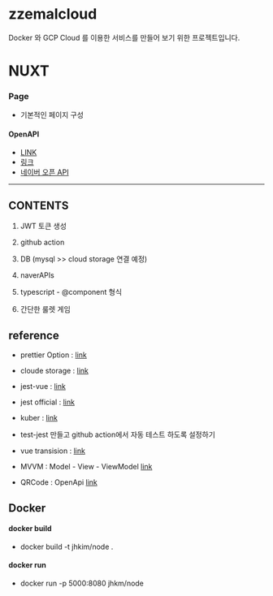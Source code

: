 # zzemalcloud

Docker 와 GCP Cloud 를 이용한 서비스를 만들어 보기 위한 프로젝트입니다.

# NUXT

### Page

-   기본적인 페이지 구성

#### OpenAPI

-   [LINK](https://www.data.go.kr/data/15097524/openapi.do)
-   [링크](https://geonlee.tistory.com/187)
-   [네이버 오픈 API](https://developers.naver.com/docs/common/openapiguide/)

---

## CONTENTS

1. JWT 토큰 생성

2. github action

3. DB (mysql >> cloud storage 연결 예정)

4. naverAPIs

5. typescript - @component 형식

6. 간단한 룰렛 게임

## reference

-   prettier Option : [link](https://prettier.io/docs/en/options.html)
-   cloude storage : [link](https://cloud.google.com/storage/docs/introduction?hl=ko)
-   jest-vue : [link](https://hasudoki.tistory.com/entry/Vuejs-Vue-%ED%85%8C%EC%8A%A4%ED%8A%B8-%EC%BD%94%EB%93%9C-%EC%9E%91%EC%84%B1%ED%95%98%EA%B8%B0Jest)
-   jest official : [link](https://jestjs.io/docs/expect#expectvalue)
-   kuber : [link](https://blog.naver.com/PostView.naver?blogId=isc0304&logNo=222507136469)

-   test-jest 만들고 github action에서 자동 테스트 하도록 설정하기
-   vue transision : [link](https://kr.vuejs.org/v2/guide/transitions.html)
-   MVVM : Model - View - ViewModel [link](https://goodteacher.tistory.com/195)
-   QRCode : OpenApi [link](https://www.qrtag.net/api/)

## Docker

#### docker build

-   docker build -t jhkim/node .

#### docker run

-   docker run -p 5000:8080 jhkm/node
